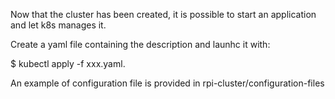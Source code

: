 Now that the cluster has been created, it is possible to start an application and let k8s manages it.

Create a yaml file containing the description and launhc it with:


$ kubectl apply -f xxx.yaml.

An example of configuration file is provided in rpi-cluster/configuration-files


